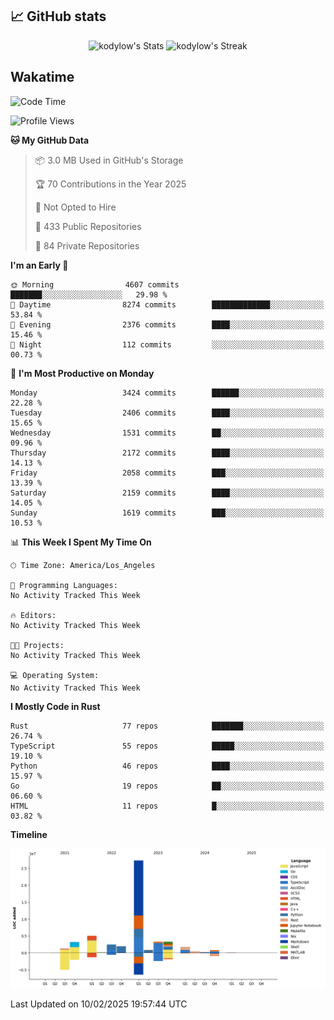 ## 📈 GitHub stats
<!--START_SECTION:github-->
<div class="badges-githubstats">
  <p align="center">
    <img src="https://github-readme-stats.vercel.app/api?username=kodylow&theme=tokyonight&show_icons=true&hide_border=true&count_private=true" alt="kodylow's Stats" height="165">
    <img src="https://github-readme-streak-stats.herokuapp.com/?user=kodylow&theme=tokyonight&hide_border=true" alt="kodylow's Streak" height="165">
  </p>
</div>
<!--END_SECTION:github-->

## Wakatime 
<!--START_SECTION:waka-->
![Code Time](http://img.shields.io/badge/Code%20Time-1%2C294%20hrs%2031%20mins-blue)

![Profile Views](http://img.shields.io/badge/Profile%20Views-6-blue)

**🐱 My GitHub Data** 

> 📦 3.0 MB Used in GitHub's Storage 
 > 
> 🏆 70 Contributions in the Year 2025
 > 
> 🚫 Not Opted to Hire
 > 
> 📜 433 Public Repositories 
 > 
> 🔑 84 Private Repositories 
 > 
**I'm an Early 🐤** 

```text
🌞 Morning                4607 commits        ███████░░░░░░░░░░░░░░░░░░   29.98 % 
🌆 Daytime                8274 commits        █████████████░░░░░░░░░░░░   53.84 % 
🌃 Evening                2376 commits        ████░░░░░░░░░░░░░░░░░░░░░   15.46 % 
🌙 Night                  112 commits         ░░░░░░░░░░░░░░░░░░░░░░░░░   00.73 % 
```
📅 **I'm Most Productive on Monday** 

```text
Monday                   3424 commits        ██████░░░░░░░░░░░░░░░░░░░   22.28 % 
Tuesday                  2406 commits        ████░░░░░░░░░░░░░░░░░░░░░   15.65 % 
Wednesday                1531 commits        ██░░░░░░░░░░░░░░░░░░░░░░░   09.96 % 
Thursday                 2172 commits        ████░░░░░░░░░░░░░░░░░░░░░   14.13 % 
Friday                   2058 commits        ███░░░░░░░░░░░░░░░░░░░░░░   13.39 % 
Saturday                 2159 commits        ████░░░░░░░░░░░░░░░░░░░░░   14.05 % 
Sunday                   1619 commits        ███░░░░░░░░░░░░░░░░░░░░░░   10.53 % 
```


📊 **This Week I Spent My Time On** 

```text
🕑︎ Time Zone: America/Los_Angeles

💬 Programming Languages: 
No Activity Tracked This Week

🔥 Editors: 
No Activity Tracked This Week

🐱‍💻 Projects: 
No Activity Tracked This Week

💻 Operating System: 
No Activity Tracked This Week
```

**I Mostly Code in Rust** 

```text
Rust                     77 repos            ███████░░░░░░░░░░░░░░░░░░   26.74 % 
TypeScript               55 repos            █████░░░░░░░░░░░░░░░░░░░░   19.10 % 
Python                   46 repos            ████░░░░░░░░░░░░░░░░░░░░░   15.97 % 
Go                       19 repos            ██░░░░░░░░░░░░░░░░░░░░░░░   06.60 % 
HTML                     11 repos            █░░░░░░░░░░░░░░░░░░░░░░░░   03.82 % 
```



**Timeline**

![Lines of Code chart](https://raw.githubusercontent.com/Kodylow/Kodylow/master/assets/bar_graph.png)


 Last Updated on 10/02/2025 19:57:44 UTC
<!--END_SECTION:waka-->
